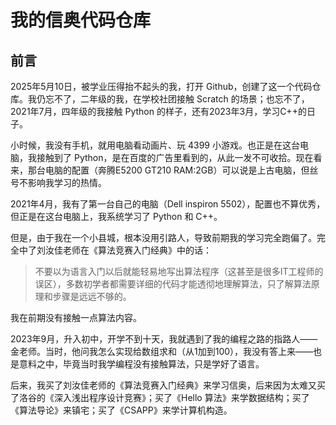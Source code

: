 # 我的信奥代码仓库

## 前言

2025年5月10日，被学业压得抬不起头的我，打开 Github，创建了这一个代码仓库。我仍忘不了，二年级的我，在学校社团接触 Scratch 的场景；也忘不了，2021年7月，四年级的我接触 Python 的样子，还有2023年3月，学习C++的日子。

小时候，我没有手机，就用电脑看动画片、玩 4399 小游戏。也正是在这台电脑，我接触到了 Python，是在百度的广告里看到的，从此一发不可收拾。现在看来，那台电脑的配置（奔腾E5200 GT210 RAM:2GB）可以说是上古电脑，但丝号不影响我学习的热情。

2021年4月，我有了第一台自己的电脑（Dell inspiron 5502），配置也不算优秀，但正是在这台电脑上，我系统学习了 Python 和 C++。

但是，由于我在一个小县城，根本没用引路人，导致前期我的学习完全跑偏了。完全中了刘汝佳老师在《算法竞赛入门经典》中的话：

>不要以为语言入门以后就能轻易地写出算法程序（这甚至是很多IT工程师的误区），多数初学者都需要详细的代码才能透彻地理解算法，只了解算法原理和步骤是远远不够的。

我在前期没有接触一点算法内容。

2023年9月，升入初中，开学不到十天，我就遇到了我的编程之路的指路人——金老师。当时，他问我怎么实现给数组求和（从1加到100），我没有答上来——也是意料之中，毕竟当时我学编程没有接触算法，只是学好了语言。

后来，我买了刘汝佳老师的《算法竞赛入门经典》来学习信奥，后来因为太难又买了洛谷的《深入浅出程序设计竞赛》；买了《Hello 算法》来学数据结构；买了《算法导论》来镇宅；买了《CSAPP》来学计算机构造。

